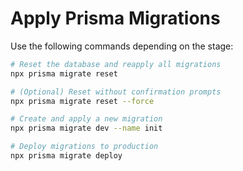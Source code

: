 # Apply Prisma Migrations

Use the following commands depending on the stage:

```bash
# Reset the database and reapply all migrations
npx prisma migrate reset

# (Optional) Reset without confirmation prompts
npx prisma migrate reset --force

# Create and apply a new migration
npx prisma migrate dev --name init

# Deploy migrations to production
npx prisma migrate deploy
```